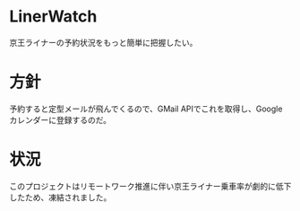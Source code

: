 # LinerWatch
京王ライナーの予約状況をもっと簡単に把握したい。

# 方針
予約すると定型メールが飛んでくるので、GMail APIでこれを取得し、Google カレンダーに登録するのだ。

# 状況
このプロジェクトはリモートワーク推進に伴い京王ライナー乗車率が劇的に低下したため、凍結されました。
